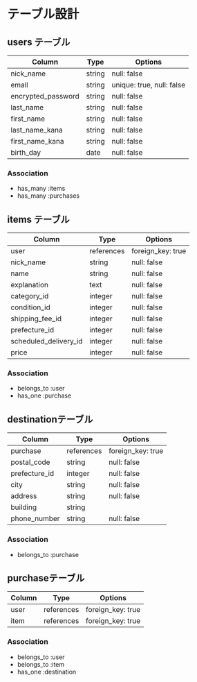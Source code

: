 # テーブル設計

## users テーブル

| Column             | Type   | Options                   |
| ------------------ | ------ | ------------------------- |
| nick_name          | string | null: false               |
| email              | string | unique: true, null: false |
| encrypted_password | string | null: false               |
| last_name          | string | null: false               |
| first_name         | string | null: false               |
| last_name_kana     | string | null: false               |
| first_name_kana    | string | null: false               |
| birth_day          | date   | null: false               |

### Association

- has_many :items
- has_many :purchases

## items テーブル

| Column                | Type          | Options           |
| --------------------- | ------------- | ----------------- |
| user                  | references    | foreign_key: true |
| nick_name             | string        | null: false       |
| name                  | string        | null: false       |
| explanation           | text          | null: false       |
| category_id           | integer       | null: false       |
| condition_id          | integer       | null: false       |
| shipping_fee_id       | integer       | null: false       |
| prefecture_id         | integer       | null: false       |
| scheduled_delivery_id | integer       | null: false       |
| price                 | integer       | null: false       |

### Association

- belongs_to :user
- has_one :purchase

##  destinationテーブル

| Column          | Type       | Options           |
| --------------- | ---------- | ----------------- |
| purchase        | references | foreign_key: true |
| postal_code     | string     | null: false       |
| prefecture_id   | integer    | null: false       |
| city            | string     | null: false       |
| address         | string     | null: false       |
| building        | string     |                   |
| phone_number    | string     | null: false       |

### Association

- belongs_to :purchase


##  purchaseテーブル

| Column      | Type       | Options           |
| ----------- | ---------- | ----------------- |
| user        | references | foreign_key: true |
| item        | references | foreign_key: true |

### Association

- belongs_to :user
- belongs_to :item
- has_one :destination


